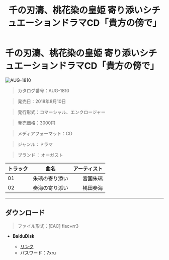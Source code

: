 ﻿---
layout: mypost
title: 千の刃濤、桃花染の皇姫 寄り添いシチュエーションドラマCD「貴方の傍で」
categories: [オーガスト]
---

# 千の刃濤、桃花染の皇姫 寄り添いシチュエーションドラマCD「貴方の傍で」

![AUG-1810](AUG-1810-Cover.jpg)

> カタログ番号：AUG-1810

> 発売日：2018年8月10日

> 発行形式：コマーシャル、エンクロージャー

> 発売価格：3000円

> メディアフォーマット：CD

> ジャンル：ドラマ

> ブランド ：オーガスト


| トラック | 曲名 | アーティスト |
| ------| :-----------: | -----: |
| 01   | 朱璃の寄り添い             | 宮国朱璃 |
| 02   | 奏海の寄り添い             | 鴇田奏海 |


---
## ダウンロード
> ファイル形式：[EAC] flac+rr3

  - **BaiduDisk**

    - [リンク](https://pan.baidu.com/s/1sMLzUIbzkWqZe567N-NkLw)
    - パスワード：7xru
  